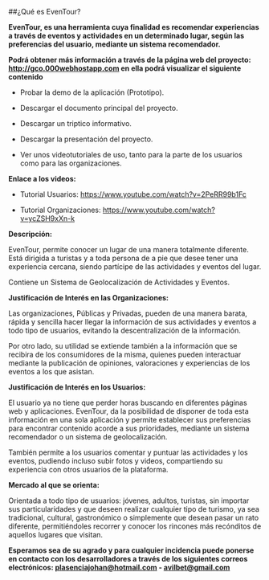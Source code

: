 ##¿Qué es EvenTour?

**EvenTour, es una herramienta cuya finalidad es recomendar experiencias a través de eventos y actividades en un determinado lugar, según las preferencias del usuario, mediante un sistema recomendador.**

**Podrá obtener más información a través de la página web del proyecto: http://gco.000webhostapp.com en ella podrá visualizar el siguiente contenido**

* Probar la demo de la aplicación (Prototipo).

* Descargar el documento principal del proyecto.

* Descargar un triptico informativo.

* Descargar la presentación del proyecto.

* Ver unos videotutoriales de uso, tanto para la parte de los usuarios como para las organizaciones.

**Enlace a los videos:**

* Tutorial Usuarios: https://www.youtube.com/watch?v=2PeRR99b1Fc

* Tutorial Organizaciones: https://www.youtube.com/watch?v=ycZSH9xXn-k

**Descripción:**

EvenTour, permite conocer un lugar de una manera totalmente diferente. Está dirigida a turistas y a toda persona de a pie que desee
tener una experiencia cercana, siendo partícipe de las actividades y eventos del lugar.

Contiene un Sistema de Geolocalización de Actividades y Eventos.

**Justificación de Interés en las Organizaciones:**

Las organizaciones, Públicas y Privadas, pueden de una manera barata, rápida y sencilla hacer llegar la información de sus actividades y eventos a todo tipo de usuarios, evitando la descentralización de la información.

Por otro lado, su utilidad se extiende también a la información que se recibira de los consumidores de la misma, quienes pueden interactuar mediante la publicación de opiniones, valoraciones y experiencias de los eventos a los que asistan.

**Justificación de Interés en los Usuarios:**

El usuario ya no tiene que perder horas buscando en diferentes páginas web y aplicaciones. EvenTour, da la posibilidad de disponer de toda esta información en una sola aplicación y permite establecer sus preferencias para encontrar contenido acorde a sus prioridades, mediante un sistema recomendador o un sistema de geolocalización.

También permite a los usuarios comentar y puntuar las actividades y los eventos, pudiendo incluso subir fotos y videos, compartiendo su experiencia con otros usuarios de la plataforma.

**Mercado al que se orienta:**

Orientada a todo tipo de usuarios: jóvenes, adultos, turistas, sin importar sus particularidades y que deseen realizar cualquier tipo de turismo, ya sea tradicional, cultural, gastronómico o simplemente que desean pasar un rato diferente, permitiéndoles recorrer y conocer los rincones más recónditos de aquellos lugares que visitan.

**Esperamos sea de su agrado y para cualquier incidencia puede ponerse en contacto con los desarrolladores a través de los siguientes correos electrónicos: plasenciajohan@hotmail.com - avilbet@gmail.com**
